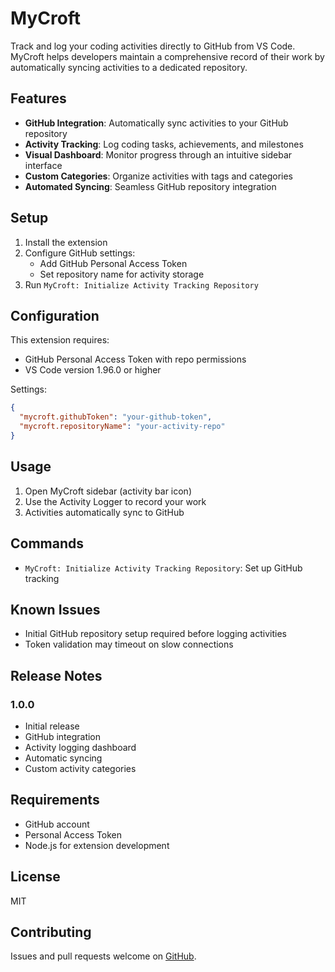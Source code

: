 # MyCroft

Track and log your coding activities directly to GitHub from VS Code. MyCroft helps developers maintain a comprehensive record of their work by automatically syncing activities to a dedicated repository.

## Features

- **GitHub Integration**: Automatically sync activities to your GitHub repository
- **Activity Tracking**: Log coding tasks, achievements, and milestones
- **Visual Dashboard**: Monitor progress through an intuitive sidebar interface
- **Custom Categories**: Organize activities with tags and categories
- **Automated Syncing**: Seamless GitHub repository integration

## Setup

1. Install the extension
2. Configure GitHub settings:
   - Add GitHub Personal Access Token
   - Set repository name for activity storage
3. Run `MyCroft: Initialize Activity Tracking Repository`

## Configuration

This extension requires:

- GitHub Personal Access Token with repo permissions
- VS Code version 1.96.0 or higher

Settings:

```json
{
  "mycroft.githubToken": "your-github-token",
  "mycroft.repositoryName": "your-activity-repo"
}
```

## Usage

1. Open MyCroft sidebar (activity bar icon)
2. Use the Activity Logger to record your work
3. Activities automatically sync to GitHub

## Commands

- `MyCroft: Initialize Activity Tracking Repository`: Set up GitHub tracking

## Known Issues

- Initial GitHub repository setup required before logging activities
- Token validation may timeout on slow connections

## Release Notes

### 1.0.0

- Initial release
- GitHub integration
- Activity logging dashboard
- Automatic syncing
- Custom activity categories

## Requirements

- GitHub account
- Personal Access Token
- Node.js for extension development

## License

MIT

## Contributing

Issues and pull requests welcome on [GitHub](https://github.com/IshKevin/MyCroft.git).




